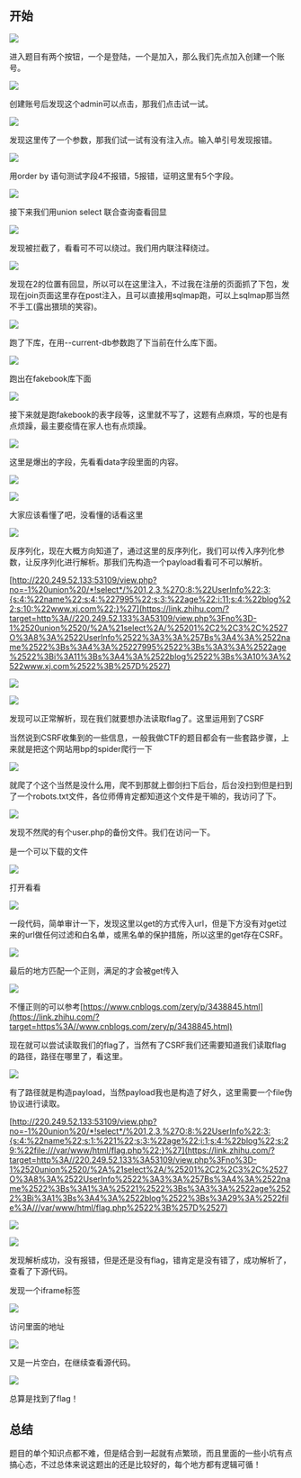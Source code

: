 ## 开始

  

![](https://pic2.zhimg.com/80/v2-c9b5a03ceb04cb57eed699a1e65d3199_720w.webp)

  

进入题目有两个按钮，一个是登陆，一个是加入，那么我们先点加入创建一个账号。

  

![](https://pic3.zhimg.com/80/v2-af65c212ceab14269378d2f6a6fb6f22_720w.webp)

  

创建账号后发现这个admin可以点击，那我们点击试一试。

  

![](https://pic2.zhimg.com/80/v2-a5e7ff864a17b3dbdbbeb652124e5f11_720w.webp)

  

发现这里传了一个参数，那我们试一试有没有注入点。输入单引号发现报错。

  

![](https://pic1.zhimg.com/80/v2-f5c938577f302b2010c6e3438bee57bc_720w.webp)

  

用order by 语句测试字段4不报错，5报错，证明这里有5个字段。

  

![](https://pic4.zhimg.com/80/v2-528263a79f627dadffa771b053b1d9f3_720w.webp)

  

接下来我们用union select 联合查询查看回显

  

![](https://pic1.zhimg.com/80/v2-191774174984fa248f38f1ad081b2244_720w.webp)

  

发现被拦截了，看看可不可以绕过。我们用内联注释绕过。

  

![](https://pic3.zhimg.com/80/v2-be13823a4c75d640db4d1cc1ec630bfa_720w.webp)

  

发现在2的位置有回显，所以可以在这里注入，不过我在注册的页面抓了下包，发现在join页面这里存在post注入，且可以直接用sqlmap跑，可以上sqlmap那当然不手工(露出猥琐的笑容)。

  

![](https://pic4.zhimg.com/80/v2-bb56dd423cbc43adee856927114795cb_720w.webp)

  

跑了下库，在用--current-db参数跑了下当前在什么库下面。

  

![](https://pic4.zhimg.com/80/v2-8e918937463dc975a9967844ee6adf5f_720w.webp)

  

跑出在fakebook库下面

  

![](https://pic3.zhimg.com/80/v2-4c7589399624c9d79f2aab89e27390ce_720w.webp)

  

接下来就是跑fakebook的表字段等，这里就不写了，这题有点麻烦，写的也是有点烦躁，最主要疫情在家人也有点烦躁。

  

![](https://pic1.zhimg.com/80/v2-dd94ef17f31ec809e7968c965699ff2c_720w.webp)

  

这里是爆出的字段，先看看data字段里面的内容。

  

![](https://pic1.zhimg.com/80/v2-17df5a1d6cb034f0a3507fffa71afd34_720w.webp)

  

  

![](https://pic4.zhimg.com/80/v2-9c648e397b515311bc97995eef299a1b_720w.webp)

  

大家应该看懂了吧，没看懂的话看这里

  

![](https://pic1.zhimg.com/80/v2-ce75c8523833a31e808c0696e9b0e994_720w.webp)

  

反序列化，现在大概方向知道了，通过这里的反序列化，我们可以传入序列化参数，让反序列化进行解析。那我们先构造一个payload看看可不可以解析。

[http://220.249.52.133:53109/view.php?no=-1%20union%20/*!select*/%201,2,3,%27O:8:%22UserInfo%22:3:{s:4:%22name%22;s:4:%227995%22;s:3:%22age%22;i:11;s:4:%22blog%22;s:10:%22www.xj.com%22;}%27](https://link.zhihu.com/?target=http%3A//220.249.52.133%3A53109/view.php%3Fno%3D-1%2520union%2520/%2A%21select%2A/%25201%2C2%2C3%2C%2527O%3A8%3A%2522UserInfo%2522%3A3%3A%257Bs%3A4%3A%2522name%2522%3Bs%3A4%3A%25227995%2522%3Bs%3A3%3A%2522age%2522%3Bi%3A11%3Bs%3A4%3A%2522blog%2522%3Bs%3A10%3A%2522www.xj.com%2522%3B%257D%2527)

  

![](https://pic3.zhimg.com/80/v2-e4e519d9b9f94419a22963f7760ad21a_720w.webp)

  

  

![](https://pic1.zhimg.com/80/v2-8535faef1ddc2def0e175e0fcb6dd3b8_720w.webp)

  

发现可以正常解析，现在我们就要想办法读取flag了。这里运用到了CSRF

当然说到CSRF收集到的一些信息，一般我做CTF的题目都会有一些套路步骤，上来就是把这个网站用bp的spider爬行一下

  

![](https://pic1.zhimg.com/80/v2-3bcbe1faea374e72f71712250a82652c_720w.webp)

  

就爬了个这个当然是没什么用，爬不到那就上御剑扫下后台，后台没扫到但是扫到了一个robots.txt文件，各位师傅肯定都知道这个文件是干嘛的，我访问了下。

  

![](https://pic1.zhimg.com/80/v2-5fc159ed340508351e4014d7dd461810_720w.webp)

  

发现不然爬的有个user.php的备份文件。我们在访问一下。

是一个可以下载的文件

  

![](https://pic3.zhimg.com/80/v2-1d1832c0dd068b19f562568c2ff7fa0a_720w.webp)

  

打开看看

  

![](https://pic4.zhimg.com/80/v2-02941f7a95d127ea178031f2b5069d4f_720w.webp)

  

一段代码，简单审计一下，发现这里以get的方式传入url，但是下方没有对get过来的url做任何过滤和白名单，或黑名单的保护措施，所以这里的get存在CSRF。

  

![](https://pic1.zhimg.com/80/v2-239ef76fd3a2d3d22dd304a39e9d945c_720w.webp)

  

最后的地方匹配一个正则，满足的才会被get传入

  

![](https://pic4.zhimg.com/80/v2-a92ae5c474c0ac5358fb3decf2b8f513_720w.webp)

  

不懂正则的可以参考[https://www.cnblogs.com/zery/p/3438845.html](https://link.zhihu.com/?target=https%3A//www.cnblogs.com/zery/p/3438845.html)

现在就可以尝试读取我们的flag了，当然有了CSRF我们还需要知道我们读取flag的路径，路径在哪里了，看这里。

  

![](https://pic3.zhimg.com/80/v2-0471ee3856f3b64ca2f75ab7f538d59e_720w.webp)

  

有了路径就是构造payload，当然payload我也是构造了好久，这里需要一个file伪协议进行读取。

[http://220.249.52.133:53109/view.php?no=-1%20union%20/*!select*/%201,2,3,%27O:8:%22UserInfo%22:3:{s:4:%22name%22;s:1:%221%22;s:3:%22age%22;i:1;s:4:%22blog%22;s:29:%22file:///var/www/html/flag.php%22;}%27](https://link.zhihu.com/?target=http%3A//220.249.52.133%3A53109/view.php%3Fno%3D-1%2520union%2520/%2A%21select%2A/%25201%2C2%2C3%2C%2527O%3A8%3A%2522UserInfo%2522%3A3%3A%257Bs%3A4%3A%2522name%2522%3Bs%3A1%3A%25221%2522%3Bs%3A3%3A%2522age%2522%3Bi%3A1%3Bs%3A4%3A%2522blog%2522%3Bs%3A29%3A%2522file%3A///var/www/html/flag.php%2522%3B%257D%2527)

  

![](https://pic3.zhimg.com/80/v2-b35cfdd875b1473a01c240ed5f9cce92_720w.webp)

  

  

![](https://pic1.zhimg.com/80/v2-17c96a0e1e694bb366d0153224619c88_720w.webp)

  

发现解析成功，没有报错，但是还是没有flag，错肯定是没有错了，成功解析了，查看了下源代码。

发现一个iframe标签

  

![](https://pic3.zhimg.com/80/v2-59cc0cc15ebe9b4f98023f255d32538e_720w.webp)

  

访问里面的地址

  

![](https://pic2.zhimg.com/80/v2-1b44cd6f2107b0279c4eac1f040b4039_720w.webp)

  

又是一片空白，在继续查看源代码。

  

![](https://pic2.zhimg.com/80/v2-a208b7d646882392ef6c1ddf3d787919_720w.webp)

  

总算是找到了flag！

## 总结

题目的单个知识点都不难，但是结合到一起就有点繁琐，而且里面的一些小坑有点搞心态，不过总体来说这题出的还是比较好的，每个地方都有逻辑可循！